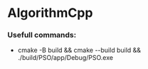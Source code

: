 # AlgorithmCpp

### Usefull commands:

- cmake -B build && cmake --build build && ./build/PSO/app/Debug/PSO.exe
